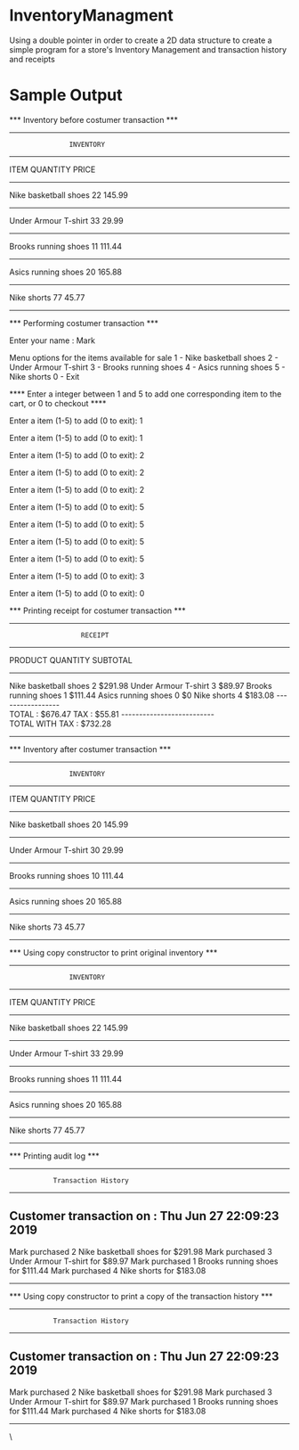 # InventoryManagment
Using a double pointer in order to create a 2D data structure to create a simple program for a store's Inventory Management and transaction history and receipts 

# Sample Output

\*** Inventory before costumer transaction ***

************************************************* 
                   INVENTORY
************************************************* 
ITEM                       QUANTITY    PRICE
-------------------------  ----------  -------  
Nike basketball shoes      22          145.99
-------------------------  ----------  -------  
Under Armour T-shirt       33          29.99
-------------------------  ----------  -------  
Brooks running shoes       11          111.44
-------------------------  ----------  -------  
Asics running shoes        20          165.88
-------------------------  ----------  -------  
Nike shorts                77          45.77
************************************************* 

*** Performing costumer transaction ***

Enter your name : Mark

Menu options for the items available for sale
1 - Nike basketball shoes
2 - Under Armour T-shirt
3 - Brooks running shoes
4 - Asics running shoes
5 - Nike shorts
0 - Exit

**** Enter a integer between 1 and 5 to add one corresponding item to the cart, or 0 to checkout ****

Enter a item (1-5) to add (0 to exit): 1

Enter a item (1-5) to add (0 to exit): 1

Enter a item (1-5) to add (0 to exit): 2

Enter a item (1-5) to add (0 to exit): 2

Enter a item (1-5) to add (0 to exit): 2

Enter a item (1-5) to add (0 to exit): 5

Enter a item (1-5) to add (0 to exit): 5

Enter a item (1-5) to add (0 to exit): 5

Enter a item (1-5) to add (0 to exit): 5

Enter a item (1-5) to add (0 to exit): 3

Enter a item (1-5) to add (0 to exit): 0

*** Printing receipt for costumer transaction ***

********************************************* 
                      RECEIPT
********************************************* 
PRODUCT                QUANTITY    SUBTOTAL
---------------------  ----------  ---------  
Nike basketball shoes  2           $291.98
Under Armour T-shirt   3           $89.97
Brooks running shoes   1           $111.44
Asics running shoes    0           $0
Nike shorts            4           $183.08
                           -----------------  
                           TOTAL : $676.47
                           TAX   : $55.81
                  --------------------------  
                  TOTAL WITH TAX : $732.28
********************************************* 

*** Inventory after costumer transaction ***

************************************************* 
                   INVENTORY
************************************************* 
ITEM                       QUANTITY    PRICE
-------------------------  ----------  -------  
Nike basketball shoes      20          145.99
-------------------------  ----------  -------  
Under Armour T-shirt       30          29.99
-------------------------  ----------  -------  
Brooks running shoes       10          111.44
-------------------------  ----------  -------  
Asics running shoes        20          165.88
-------------------------  ----------  -------  
Nike shorts                73          45.77
************************************************* 

*** Using copy constructor to print original inventory ***

************************************************* 
                   INVENTORY
************************************************* 
ITEM                       QUANTITY    PRICE
-------------------------  ----------  -------  
Nike basketball shoes      22          145.99
-------------------------  ----------  -------  
Under Armour T-shirt       33          29.99
-------------------------  ----------  -------  
Brooks running shoes       11          111.44
-------------------------  ----------  -------  
Asics running shoes        20          165.88
-------------------------  ----------  -------  
Nike shorts                77          45.77
************************************************* 

*** Printing audit log ***

****************************************************** 
               Transaction History 
****************************************************** 
Customer transaction on : Thu Jun 27 22:09:23 2019
------------------------------------------------------ 
Mark purchased 2 Nike basketball shoes for $291.98
Mark purchased 3 Under Armour T-shirt for $89.97
Mark purchased 1 Brooks running shoes for $111.44
Mark purchased 4 Nike shorts for $183.08
****************************************************** 

*** Using copy constructor to print a copy of the transaction history ***

****************************************************** 
               Transaction History 
****************************************************** 
Customer transaction on : Thu Jun 27 22:09:23 2019
------------------------------------------------------ 
Mark purchased 2 Nike basketball shoes for $291.98
Mark purchased 3 Under Armour T-shirt for $89.97
Mark purchased 1 Brooks running shoes for $111.44
Mark purchased 4 Nike shorts for $183.08
****************************************************** 
\
